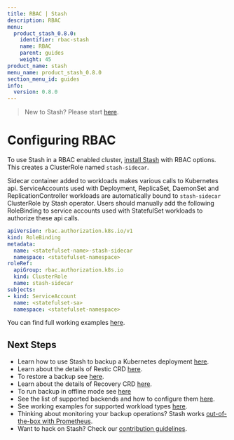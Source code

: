 ```yaml
---
title: RBAC | Stash
description: RBAC
menu:
  product_stash_0.8.0:
    identifier: rbac-stash
    name: RBAC
    parent: guides
    weight: 45
product_name: stash
menu_name: product_stash_0.8.0
section_menu_id: guides
info:
  version: 0.8.0
---
```


> New to Stash? Please start [here](/products/stash/0.8.0/concepts/README).

# Configuring RBAC

To use Stash in a RBAC enabled cluster, [install Stash](/products/stash/0.8.0/setup/install) with RBAC options. This creates a ClusterRole named `stash-sidecar`.

Sidecar container added to workloads makes various calls to Kubernetes api. ServiceAccounts used with Deployment, ReplicaSet, DaemonSet and ReplicationController workloads are automatically bound to `stash-sidecar` ClusterRole by Stash operator. Users should manually add the following RoleBinding to service accounts used with StatefulSet workloads to authorize these api calls.

```yaml
apiVersion: rbac.authorization.k8s.io/v1
kind: RoleBinding
metadata:
  name: <statefulset-name>-stash-sidecar
  namespace: <statefulset-namespace>
roleRef:
  apiGroup: rbac.authorization.k8s.io
  kind: ClusterRole
  name: stash-sidecar
subjects:
- kind: ServiceAccount
  name: <statefulset-sa>
  namespace: <statefulset-namespace>
```

You can find full working examples [here](/products/stash/0.8.0/guides/workloads).

## Next Steps

- Learn how to use Stash to backup a Kubernetes deployment [here](/products/stash/0.8.0/guides/backup).
- Learn about the details of Restic CRD [here](/products/stash/0.8.0/concepts/crds/restic).
- To restore a backup see [here](/products/stash/0.8.0/guides/restore).
- Learn about the details of Recovery CRD [here](/products/stash/0.8.0/concepts/crds/recovery).
- To run backup in offline mode see [here](/products/stash/0.8.0/guides/offline_backup)
- See the list of supported backends and how to configure them [here](/products/stash/0.8.0/guides/backends/overview).
- See working examples for supported workload types [here](/products/stash/0.8.0/guides/workloads).
- Thinking about monitoring your backup operations? Stash works [out-of-the-box with Prometheus](/products/stash/0.8.0/guides/monitoring/overview).
- Want to hack on Stash? Check our [contribution guidelines](/products/stash/0.8.0/CONTRIBUTING).
